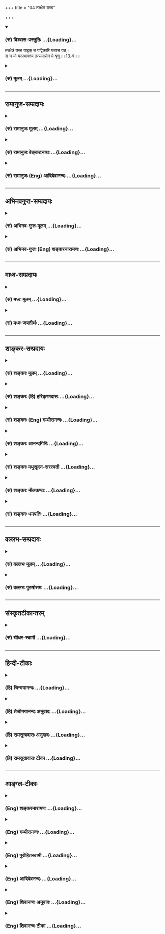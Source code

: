 +++
title = "04 तत्क्षेत्रं यच्च"

+++
<div class="js_include" newlevelforh1="3" title="(सं) विश्वास-प्रस्तुतिः" unfilled url="/purANam_vaiShNavam/mahAbhAratam/06-bhIShma-parva/03-bhagavad-gItA-parva/saMskRtam/vishvAsa-prastutiH/13_xetra-xetrajna-yogaH/04_tatxetraM_yachcha.md">
<details open><summary><h3>(सं) विश्वास-प्रस्तुतिः ...{Loading}...</h3></summary>

तत्क्षेत्रं यच्च यादृक् च यद्विकारि यतश्च यत्।  
स च यो यत्प्रभावश्च तत्समासेन मे श्रृणु।।13.4।।
</details>
</div>
<div class="js_include collapsed" newlevelforh1="3" title="(सं) मूलम्" unfilled url="/purANam_vaiShNavam/mahAbhAratam/06-bhIShma-parva/03-bhagavad-gItA-parva/saMskRtam/mUlam/13_xetra-xetrajna-yogaH/04_tatxetraM_yachcha.md">
<details><summary><h3>(सं) मूलम् ...{Loading}...</h3></summary>

तत्क्षेत्रं यच्च यादृक् च यद्विकारि यतश्च यत्।  
स च यो यत्प्रभावश्च तत्समासेन मे श्रृणु।।13.4।।
</details>
</div>


_________________
## रामानुज-सम्प्रदायः
<div class="js_include collapsed" newlevelforh1="3" title="(सं) रामानुजः मूलम्" unfilled url="/purANam_vaiShNavam/mahAbhAratam/06-bhIShma-parva/03-bhagavad-gItA-parva/saMskRtam/rAmAnujaH/mUlam/13_xetra-xetrajna-yogaH/04_tatxetraM_yachcha.md">
<details><summary><h3>(सं) रामानुजः मूलम् ...{Loading}...</h3></summary>

।।13.4।। तद् इदं क्षेत्रक्षेत्रज्ञयाथात्म्यम् **ऋषिभिः** पराशरादिभिः
**बहुधा** बहुप्रकारं **गीतम्**अहं त्वं च तथान्ये च भूतैरुह्याम पार्थिव।
गुणप्रवाहपतितो भूतवर्गोऽपि यात्ययम्।। कर्मवश्या गुणा ह्येते सत्त्वाद्याः
पृथिवीपते। अविद्यासञ्चितं कर्म तच्चाशेषेषु जन्तुषु।। आत्मा शुद्धोऽक्षरः
शान्तो निर्गुणः प्रकृतेः परः। प्रवृद्ध्यपचयौ नास्य चैकस्याखिलजन्तुषु।।
(वि0 पु0 2।13।69 -- 71) तथापिण्डः पृथग्यतः पुंसः
शिरःपाण्यादिलक्षणः।। ततोऽहमिति कुत्रैतां संज्ञां राजन्करोम्यहम्।। (वि0
पु0 2।13।89) तथा चकिं त्वमेतच्छिरः किं नु ग्रीवा तव तथोदरम्। किमु
पादादिकं त्वं वै तवैतत्किं महीपते।। समस्तावयवेम्यस्त्वं पृथक् भूप
व्यवस्थितः। कोऽहमित्येव निपुणो भूत्वा चिन्तय पार्थिव।। (वि0 पु0
2।13।102103) इति।  
  
एवं विविक्तयोः द्वयोः वासुदेवात्मकत्वं च आहुः -- इन्द्रियाणि मनो बुद्धिः
सत्त्वं तेजो बलं धृतिः। वासुदेवात्मकान्याहुः क्षेत्रं क्षेत्रज्ञमेव च।।
(महा0 शान्तिपर्व 149।136) इति।  
  
**छन्दोभिः विविधैः** पृथक् पृथग्विधैः छन्दोभिः ऋग्यजुः सामाथर्वभिः
देहात्मनोः स्वरूपं **पृथग्** गीतम् -- तस्माद्वा एतस्माद् आत्मन आकाशः
संभूतः आकाशाद् वायुः; वायोरग्निः; अग्नेरापः; अद्भ्यः पृथिवी; पृथिव्या
ओषधयः; ओषधीभ्योऽन्नम्; अन्नात् पुरुषः; स वा एष पुरुषः अन्नरसमयः (तै0 उ₀
2।1) इति शरीरस्वरूपम् अभिधाय तस्माद् अन्तरं प्राणमयं तस्मात् च अन्तरं
मनोमयम् अभिधायतस्माद्वा एतस्मान्मनोमयादन्योऽन्तर आत्मा विज्ञानमयः (तै0
उ₀ 2।4) इति क्षेत्रज्ञस्वरूपम् अभिधायतस्माद्वा एतस्माद्विज्ञानमयात्
अन्योऽन्तर आत्मानन्दमयः (तै0 उ₀ 2।5) इति क्षेत्रज्ञस्य अपि अन्तरात्मतया
आनन्दमयः परमात्मा अभिहितः। एवम् ऋक्सामाथर्वसु च तत्र तत्र
क्षेत्रक्षेत्रज्ञयोः पृथग्भावः तयोः ब्रह्मात्मकत्वं च सुस्पष्टं गीतम्।  
  
ब्रह्मसूत्रपदैः च एव ब्रह्मप्रतिपादनसूत्राख्यैः पदैः शारीरकसूत्रैः
**हेतुमद्भिः** हेतुयुक्तैः। **विनिश्चितैः** निर्णयान्तैःन वियदश्रुतेः
(ब्र0 सू0 2।3।1) इति आरभ्य क्षेत्रप्रकारनिर्णय
उक्तः। नात्माऽश्रुतेर्नित्यत्वाच्च ताभ्यः (ब्र0 सू0 2।3।17)
इत्यारभ्यज्ञोऽत एव (ब्र0 सू0 2।3।18) इत्यादिभिः
क्षेत्रज्ञयाथात्म्यनिर्णय उक्तः। परात्तु तच्छ्रुतेः (ब्र0 सू0 2।3।41) इति
च भगवत्प्रवर्त्यत्वेन भगवदात्मकत्वम् उक्तम्। एवं बहुधा गीतं
क्षेत्रक्षेत्रज्ञयाथात्म्यं मया संक्षेपेण सुस्पष्टम् उच्यमानं श्रृणु इति
अर्थः।

</details>
</div>
<div class="js_include collapsed" newlevelforh1="3" title="(सं) रामानुजः वेङ्कटनाथः" unfilled url="/purANam_vaiShNavam/mahAbhAratam/06-bhIShma-parva/03-bhagavad-gItA-parva/saMskRtam/rAmAnujaH/venkaTanAthaH/13_xetra-xetrajna-yogaH/04_tatxetraM_yachcha.md">
<details><summary><h3>(सं) रामानुजः वेङ्कटनाथः ...{Loading}...</h3></summary>

  
  
।।13.4।। श्रृण्वत एवार्जुनस्य पुनःश्रृणु इत्यवधानार्थमुच्यतेतत्क्षेत्रम्
इति। महाभूतानि \[13।6\] इत्युपक्रम्यसङ्घातः \[13।7\]
इत्यन्तवक्ष्यमाणपरामर्शादाद्यन्तौ यच्छब्दौ
जडद्रव्यतत्सङ्घातविषयावित्यपुनरुक्तिरित्यभिप्रायेणाह -- यह्रव्यमिति।
वक्ष्यमाणेन्द्रियाद्याश्रयत्वानुसारेण यादृक्शब्दार्थमाह --
येषामाश्रयभूतमिति। ये विकारा अस्य कार्यतया सन्ति; तद्यद्विकारि तत्र
यच्छब्दनिर्दिष्टे तात्पर्यमिति प्रकाशनायये चास्य विकारा इत्युक्तम्। यतः
इति नोपादानादिपरं; प्रथमं तदुक्तेरित्यभिप्रायेणाह यतो हेतोरिति। चेतना
धृतिः \[13।7\] इति वक्ष्यमाणं हेतुविशेषमाह -- यस्मै प्रयोजनायेति।
क्षेत्रकर्तुरीश्वरस्य धीस्थतया प्रयोजनमपि हेतुः प्रयुज्यते चअध्ययनेन
वसति इति। यत्स्वरूपमिति -- सङ्घतिपरम्। सन्निवेशविशेषो हि शरीरत्वादि। अतः
प्रथमयच्छब्दो जडाजडद्रव्यविशेषनिर्वारणार्थः; द्वितीयस्तु जडत्वनिश्चये
जडद्रव्येष्वनेकेष्वन्यतमात्मकत्वसङ्घातात्मकत्वनिश्चयार्थ इति भावः। माम्
इति परमात्मात्मनोऽपि प्रसङ्गात्तत्परामर्शभ्रमव्युदासायाह -- स च
क्षेत्रज्ञ इति। यो यत्प्रभावः इत्युभाभ्यां स्वरूपप्रकारयोर्निदेशः।
प्रभावा आश्चर्यभूताः प्रकृष्टाः स्वभावविशेषाः।  
  

</details>
</div>
<div class="js_include collapsed" newlevelforh1="3" title="(सं) रामानुजः (Eng) आदिदेवानन्दः" unfilled url="/purANam_vaiShNavam/mahAbhAratam/06-bhIShma-parva/03-bhagavad-gItA-parva/saMskRtam/rAmAnujaH/english/AdidevAnandaH/13_xetra-xetrajna-yogaH/04_tatxetraM_yachcha.md">
<details><summary><h3>(सं) रामानुजः (Eng) आदिदेवानन्दः ...{Loading}...</h3></summary>

13.4 What the 'Field is' namely, what its substance is; what it is
'like', namely, what things depend on it; what its 'modifications' are,
namely, what its transformations are; what the 'purpose' is for which it
has been originated; 'what it is,' namely, what its true nature is; 'who
it is,' namely, who the individual self is and what Its nature is like;
what Its 'powers', are, namely, what powers It possesses. All this,
briefly learn from Me.

</details>
</div>


_________________
## अभिनवगुप्त-सम्प्रदायः
<div class="js_include collapsed" newlevelforh1="3" title="(सं) अभिनव-गुप्तः मूलम्" unfilled url="/purANam_vaiShNavam/mahAbhAratam/06-bhIShma-parva/03-bhagavad-gItA-parva/saMskRtam/abhinava-guptaH/mUlam/13_xetra-xetrajna-yogaH/04_tatxetraM_yachcha.md">
<details><summary><h3>(सं) अभिनव-गुप्तः मूलम् ...{Loading}...</h3></summary>

।।13.4 -- 13.5।। तत्क्षेत्रमिति। ऋषिभिरिति। येन विकारं गच्छति यद्विकारि।
समासेनेति अविभागेनैव सर्वान्प्रश्नान् +++(S;;K एतान् (S तान्)+++ प्रश्नान्)
साधारणोत्तरेण परिच्छिनत्ति। यद्यपि च ऋषिभिर्बहुधा वेदैश्चोक्तमेतत्।
तथापि समासेनाहं व्याचक्षे इति।

</details>
</div>
<div class="js_include collapsed" newlevelforh1="3" title="(सं) अभिनव-गुप्तः (Eng) शङ्करनारायणः" unfilled url="/purANam_vaiShNavam/mahAbhAratam/06-bhIShma-parva/03-bhagavad-gItA-parva/saMskRtam/abhinava-guptaH/english/shankaranArAyaNaH/13_xetra-xetrajna-yogaH/04_tatxetraM_yachcha.md">
<details><summary><h3>(सं) अभिनव-गुप्तः (Eng) शङ्करनारायणः ...{Loading}...</h3></summary>

13.4 See Comment under 13.5

</details>
</div>


_________________
## माध्व-सम्प्रदायः
<div class="js_include collapsed" newlevelforh1="3" title="(सं) मध्वः मूलम्" unfilled url="/purANam_vaiShNavam/mahAbhAratam/06-bhIShma-parva/03-bhagavad-gItA-parva/saMskRtam/madhvaH/mUlam/13_xetra-xetrajna-yogaH/04_tatxetraM_yachcha.md">
<details><summary><h3>(सं) मध्वः मूलम् ...{Loading}...</h3></summary>

।।13.4।। यद्विकारि येन विकारेण युक्तम्। यतश्च यत् यतो याति प्रवर्तते। स च
प्रवर्तकः। यतश्च यदित्यस्मात्प्रवर्तते क्षेत्रमिति वचनं स च य इति
स्वरूपमात्रम्।

</details>
</div>
<div class="js_include collapsed" newlevelforh1="3" title="(सं) मध्वः जयतीर्थः" unfilled url="/purANam_vaiShNavam/mahAbhAratam/06-bhIShma-parva/03-bhagavad-gItA-parva/saMskRtam/madhvaH/jayatIrthaH/13_xetra-xetrajna-yogaH/04_tatxetraM_yachcha.md">
<details><summary><h3>(सं) मध्वः जयतीर्थः ...{Loading}...</h3></summary>

।।13.4।। यो विकारो यस्य तत् यद्विकारि इति कश्चित् (शं.) तदसत्।
बहुव्रीहितायामिनेर्वैयर्थ्यात्। किन्तु यश्चासौ विकारश्चेति यद्विकारः
सोऽस्यास्तीति यद्विकारीति भावेनाह -- **यदि**ति। अत्रयेन विकारेण इत्यनेन
कर्मधारयं सूचयति। युक्तमितीनेरर्थम्। यतश्च यदित्येतत्यस्माच्च
यत्कार्यमुत्पद्यते इति कश्चिद्व्याख्यातवान् (शं.) तदयुक्तम्;
यद्विकारीत्यनेन गतार्थत्वात् साध्याहारत्वाच्च;विकारांश्च गुणांश्च
\[13।20\] इत्यस्यान्यथोपपत्तेः। अपरस्तु यतश्चामानित्वादिभ्यो यज्ज्ञेयं
प्राप्यत इति; तदप्यसत्; अध्याहारादेव। अमानित्वं \[13।8\] इत्यादेःअनादिमत्
\[13।13\] इत्यादेश्चान्यथासिद्धेरिति भावेनान्यथा व्याचष्टे --
**यतश्चे**ति। यतो यस्य प्रेरणया। यदितीणो लडादेशशत्रन्तस्य रूपम्। इणो
यातेश्चानतिभिन्नार्थत्वाद्यातीत्युक्तम्। सर्वस्य क्षेत्रस्य
गत्यभावाद्गौणीं वृत्तिमाश्रित्य विवृणोति -- **प्रवर्तत** इति। स च य इति
जीवप्रतिज्ञेति व्याख्यानमसत्; तस्याप्रकृतत्वात्
क्षेत्रज्ञशब्दस्यातद्विषयत्वादिति भावेनाह -- **स चे**ति। यतः क्षेत्रं
प्रवर्तत इति प्रवर्तकस्य प्रकृतत्वादित्याशयः। नन्वेवं चेदेतद्वक्तव्यम्
-- किंयतश्च यत्स च यः इत्येकैव प्रतिज्ञा उत द्वे नाद्यः
चशब्दद्वयानुपपत्तेः;तत्समासेन इत्यनेनान्वयात्स च यः इत्यस्य
वैयर्थ्याच्च। न द्वितीयः; अर्थभेदाभावादित्यतो द्वितीयमङ्गीकृत्याह --
**यतश्चे**ति। यतश्च यत् इति वचनमस्मादेवंधर्मविशिष्टात् क्षेत्रं प्रवर्तत
इति वक्तुं प्रतिज्ञारूपम्। स च यः इति वचनं प्रवर्तकस्य स्वरूपमात्रं
वक्तुं प्रतिज्ञारूपमित्यर्थभेद इत्यर्थः।

</details>
</div>


_________________
## शाङ्कर-सम्प्रदायः
<div class="js_include collapsed" newlevelforh1="3" title="(सं) शङ्करः मूलम्" unfilled url="/purANam_vaiShNavam/mahAbhAratam/06-bhIShma-parva/03-bhagavad-gItA-parva/saMskRtam/shankaraH/mUlam/13_xetra-xetrajna-yogaH/04_tatxetraM_yachcha.md">
<details><summary><h3>(सं) शङ्करः मूलम् ...{Loading}...</h3></summary>

।।13.4।। --,यत् निर्दिष्टम् इदं शरीरम् इति तत् तच्छब्देन परामृशति।
**यच्च** इदं निर्दिष्टं **क्षेत्रं तत् यादृक्** यादृशं स्वकीयैः धर्मैः।
**च**शब्दः समुच्चयार्थः। **यद्विकारि** यः विकारः यस्य तत् यद्विकारि;
**यतः** यस्मात् **च** **यत्;** कार्यम् उत्पद्यते इति वाक्यशेषः। **स च
यः** क्षेत्रज्ञः निर्दिष्टः सः **यत्प्रभावः** ये प्रभावाः उपाधिकृताः
शक्तयः यस्य सः यत्प्रभावश्**च। तत्** क्षेत्रक्षेत्रज्ञयोः याथात्म्यं
यथाविशेषितं **समासेन** संक्षेपेण **मे** मम वाक्यतः **शृणु;** श्रुत्वा
अवधारय इत्यर्थः।। तत् क्षेत्रक्षेत्रज्ञयाथात्म्यं विवक्षितं स्तौति
श्रोतृबुद्धिप्ररोचनार्थम् --,

</details>
</div>
<div class="js_include collapsed" newlevelforh1="3" title="(सं) शङ्करः (हि) हरिकृष्णदासः" unfilled url="/purANam_vaiShNavam/mahAbhAratam/06-bhIShma-parva/03-bhagavad-gItA-parva/saMskRtam/shankaraH/hindI/harikRShNadAsaH/13_xetra-xetrajna-yogaH/04_tatxetraM_yachcha.md">
<details><summary><h3>(सं) शङ्करः (हि) हरिकृष्णदासः ...{Loading}...</h3></summary>

।।13.4।। इदं शरीरम् इत्यादि श्लोकोंद्वारा उपदेश किये हुए क्षेत्राध्यायके
अर्थका संक्षेपरूप यह तत्क्षेत्रं यच्च इत्यादि श्लोक कहा जाता है क्योंकि
जिस अर्थका विस्तारपूर्वक वर्णन करना हो; उसका संक्षेप पहले कह देना उचित
ही है --, जिसका पहले इदं शरीरम् इत्यादि ( वाक्य ) से वर्णन किया गया है;
यहाँ तत् शब्दसे उसीका संकेत करते हैं। यह जो पूर्वोवत क्षेत्र है वह जैसा
है अर्थात् अपने धर्मोंके कारण वह जिस प्रकारका है तथा जैसे विकारोंवाला है
और जिस कारणसे जो कार्य उत्पन्न होता है -- यहाँ च शब्द समुच्चयके लिये है
और कार्य उत्पन्न होता है यह वाक्यशेष है। तथा जिसे क्षेत्रज्ञ कहा गया है
वह भी जिस प्रभाववाला अर्थात् जिनजिन उपाधिकृत शक्तियोंवाला है; उन क्षेत्र
और क्षेत्रज्ञ दोनोंका उपर्युक्त विक्षेषणोंसे युक्त यथार्थ स्वरूप तू
मुझसे संक्षेपसे सुन अर्थात् सुनकर निश्चय कर।

</details>
</div>
<div class="js_include collapsed" newlevelforh1="3" title="(सं) शङ्करः (Eng) गम्भीरानन्दः" unfilled url="/purANam_vaiShNavam/mahAbhAratam/06-bhIShma-parva/03-bhagavad-gItA-parva/saMskRtam/shankaraH/english/gambhIrAnandaH/13_xetra-xetrajna-yogaH/04_tatxetraM_yachcha.md">
<details><summary><h3>(सं) शङ्करः (Eng) गम्भीरानन्दः ...{Loading}...</h3></summary>

13.4 Srnu, hear, i.e., having heard, understand; me, from Me, from My
utterance; samasena, in brief; about (all) tat, that-the true nature of
the field and the Knower of the field, as they have been described; as
to yat, what; tat, that-tat stands for that which has been indicated as
'This body' (in verse 1); ksetram, field is, which has been referred to
as 'this'; ca, and; yadrk, how it is along with its own alities;
yadvikari, what its changes are; ca, and; yatah, from what cause; arises
yat, what effect (-arises is understood-); sah ca yah, and who He, the
Knower of the field indicated above, is; ca, and; yat-prabhavah, what
His powers are. Yat-probhavah is He who is possessed of the powers
arising from the adjuncts. The word ca has been used (throughout) in the
sense of and. For making the intellect of the hearer interested the Lord
praises that true nature of the field and the Knower of the field which
is intended to be taught:

</details>
</div>
<div class="js_include collapsed" newlevelforh1="3" title="(सं) शङ्करः आनन्दगिरिः" unfilled url="/purANam_vaiShNavam/mahAbhAratam/06-bhIShma-parva/03-bhagavad-gItA-parva/saMskRtam/shankaraH/AnandagiriH/13_xetra-xetrajna-yogaH/04_tatxetraM_yachcha.md">
<details><summary><h3>(सं) शङ्करः आनन्दगिरिः ...{Loading}...</h3></summary>

।।13.4।। श्लोकान्तरस्य तात्पर्यमाह -- **तदित्यादिना।** विवक्षितं
जिज्ञासितमित्यर्थः। स्तुतिफलमाह -- **श्रोत्रिति।** न केवलमाप्तोक्तेरेव
क्षेत्रादियाथात्म्यं संभावितं किंतु वेदवाक्यादपीत्याह --
**छन्दोभिश्चेति।** ऋगादीनां चतुर्णामपि वेदानां नानाप्रकारत्वं
शाखाभेदादिष्टम्। न केवलं श्रुतिस्मृतिसिद्धमुक्तं याथात्म्यं किंतु
यौक्तिकं चेत्याह -- **किञ्चेति।** कानि तानि सूत्राणीत्याशङ्क्याह --
**आत्मेत्येवेति।** आदिपदेनब्रह्मविदाप्नोति परम्;अथ योऽन्यां देवताम्
इत्यादीनि विद्याविद्यासूत्राण्युक्तानि। आत्मेति क्षेत्रज्ञोपादानं तच्च
क्षेत्रोपलक्षणम्। अथातो ब्रह्मजिज्ञासा इत्यादीन्यपि सूत्राण्यत्र
गृहीतान्यन्यथा छन्दोभिरित्यादिना पौनरुक्त्यादिति मत्त्वा विशिनष्टि --
**हेतुमद्भिरिति।**

</details>
</div>
<div class="js_include collapsed" newlevelforh1="3" title="(सं) शङ्करः मधुसूदन-सरस्वती" unfilled url="/purANam_vaiShNavam/mahAbhAratam/06-bhIShma-parva/03-bhagavad-gItA-parva/saMskRtam/shankaraH/madhusUdana-sarasvatI/13_xetra-xetrajna-yogaH/04_tatxetraM_yachcha.md">
<details><summary><h3>(सं) शङ्करः मधुसूदन-सरस्वती ...{Loading}...</h3></summary>

।।13.4।। संक्षेपेणोक्तमर्थं विवरीतुमारभते -- तत्क्षेत्रमिति। तदिदं
शरीरमिति प्रागुक्तं जडवर्गरूपं क्षेत्रं यच्च स्वरूपेण
जडदृश्यपरिच्छिन्नादिस्वभावं यादृक् च इच्छादिधर्मकं यद्विकारि
यैरिन्द्रियादिविकारैर्युक्तं यतश्च कारणात् यत्कार्यमुत्पद्यत इति शेषः।
अथवा यतः प्रकृतिपुरुषसंयोगाद्भवति। यदिति यैः
स्थावरजङ्गमादिभेदैर्भिन्नमित्यर्थः। अत्रानियमेन
चकारप्रयोगात्सर्वसमुच्चयो द्रष्टव्यः। स च क्षेत्रज्ञोः यः स्वरूपतः
स्वप्रकाशचैतन्यानन्दस्वभावः यत्प्रभावश्च ये प्रभावा उपाधिकृताः शक्तयो
यस्य तत् क्षेत्रक्षेत्रज्ञयाथात्म्यं सर्वविशेषणविशिष्टं समासेन संक्षेपेण
मे मम वचनाच्छृणु। श्रुत्वावधारयेत्यर्थः।

</details>
</div>
<div class="js_include collapsed" newlevelforh1="3" title="(सं) शङ्करः नीलकण्ठः" unfilled url="/purANam_vaiShNavam/mahAbhAratam/06-bhIShma-parva/03-bhagavad-gItA-parva/saMskRtam/shankaraH/nIlakaNThaH/13_xetra-xetrajna-yogaH/04_tatxetraM_yachcha.md">
<details><summary><h3>(सं) शङ्करः नीलकण्ठः ...{Loading}...</h3></summary>

।।13.4।। क्षेत्रक्षेत्रज्ञपदे विवरीतुमारभते -- **तदिति।** यच्चेदं
क्षेत्रं निर्दिष्टं तत् यादृक् यादृशं स्वकीयैर्धर्मैरस्ति। यद्विकारि ये
च तस्य विकाराः यतश्च यत् यस्माद्विकाराद्यज्जायत इति प्राञ्चः।
तत्पूर्वोक्तं क्षेत्रं यच्च यत्स्वरूपं यादृक् यत्प्रकारकं यद्विकारि ये च
तस्य विकाराः यतश्च क्षेत्रावयवाद्यज्जायते तत् शृणु। तथा स च क्षेत्रज्ञः
यो यत्स्वरूपः यत्प्रभावश्च तदपि मत्तः शृणु।

</details>
</div>
<div class="js_include collapsed" newlevelforh1="3" title="(सं) शङ्करः धनपतिः" unfilled url="/purANam_vaiShNavam/mahAbhAratam/06-bhIShma-parva/03-bhagavad-gItA-parva/saMskRtam/shankaraH/dhanapatiH/13_xetra-xetrajna-yogaH/04_tatxetraM_yachcha.md">
<details><summary><h3>(सं) शङ्करः धनपतिः ...{Loading}...</h3></summary>

।।13.4।। इदं शरीरमित्यादिनोपदिष्टस्य क्षेत्राध्यायार्थस्य संग्रहश्लोकं
प्रतिपत्तिसौकर्यार्थमुपन्यस्याति -- तदिति। इदं शरीरमिति यन्निर्दिष्टं
तत्तदा परामृशति। यच्चेदं निर्दिष्टं क्षेत्रं स्वरुपतो जडं
स्तावरजंगमादिभेबैर्भिन्नं दृश्यत्वादिस्वभावं तत्। यादृक् च स्वकीयैधर्मैः
यादृशं यत्प्रकारकं च यद्विकारि ये विकारा अस्य तत्। यतो यस्माच्च
यत्कार्यमुत्पद्यत इति शेषः। यतश्च प्रकृतिपुरुषसंयोगाद्भवति। यदिति यैः
स्तावरजंगमादिभेदैर्भिन्नमिति त्वाचार्यैर्यच्चेत्यस्मिन्नुक्तस्य
यत्पदार्थस्यान्तर्भावाद्यत्पदवैयर्थ्यमभिप्रेत्य न व्याख्यातम्। अत्र
चकाराः सर्वे समुच्चायार्थाः। सच क्षेत्रज्ञो यः निर्दिष्टः स्वरुपतः
सच्चिदानन्दस्वभावः यत्प्रभावाः प्रभावा शक्तयो यस्य स
तद्यथोक्तविशेषणविशिष्टक्षेत्रज्ञयाथात्म्यं समासेन संक्षेपेण मे मम
वाक्यात् श्रृणु श्रुत्वाऽवधारयेत्यर्थः।

</details>
</div>


_________________
## वल्लभ-सम्प्रदायः
<div class="js_include collapsed" newlevelforh1="3" title="(सं) वल्लभः मूलम्" unfilled url="/purANam_vaiShNavam/mahAbhAratam/06-bhIShma-parva/03-bhagavad-gItA-parva/saMskRtam/vallabhaH/mUlam/13_xetra-xetrajna-yogaH/04_tatxetraM_yachcha.md">
<details><summary><h3>(सं) वल्लभः मूलम् ...{Loading}...</h3></summary>

।।13.4।। एतत्प्रपञ्चयिष्यन् प्रतिजानीते -- तत्क्षेत्रमिति। यच्च
यद्द्रव्यं; यादृक् येषामाश्रयभूतं; ये चात्र विकाराः सन्ति; यतश्चेति
यदर्थमुद्भावितं; यत् यत्स्वभावं (स्वरूपं)। स च क्षेत्रज्ञो यः यत्स्वरूपः
यत्प्रभावस्तत्सर्वं सङ्क्षेपेण मे मत्तः शृणु।

</details>
</div>
<div class="js_include collapsed" newlevelforh1="3" title="(सं) वल्लभः पुरुषोत्तमः" unfilled url="/purANam_vaiShNavam/mahAbhAratam/06-bhIShma-parva/03-bhagavad-gItA-parva/saMskRtam/vallabhaH/puruShottamaH/13_xetra-xetrajna-yogaH/04_tatxetraM_yachcha.md">
<details><summary><h3>(सं) वल्लभः पुरुषोत्तमः ...{Loading}...</h3></summary>

  
  
।।13.4।। एवं प्रतिज्ञाय क्षेत्रक्षेत्रज्ञस्वरूपं सभेदकं कथयामि
तच्छृण्वित्याह -- तत् क्षेत्रमिति। तन्मदुक्तं क्षेत्रं यत्
मत्सत्तात्मकं; जडादिरूपमपि यादृक् यादृशं मल्लीलेच्छात्मकम्। यद्विकारि
विचित्रक्रीडेच्छया नानाविकारयुक्तम्। यतश्च
मदंशात्मकमत्क्रीडार्थप्रकृतिपुरुषसंयोगजम्।
तत्स्थावरजङ्गमपक्ष्यादिविचित्ररूपम्। स च क्षेत्रज्ञः स्वरूपतो मदंशरूपो
यत्प्रभावः सूक्ष्मोऽपि
व्यापकादिसेवनयोग्याद्यचिन्त्यप्रभाववांस्तदन्यैर्याथातथ्यस्वरूपाज्ञानाद्बहुविधमुक्तं
तत्सर्वं समासेन सङ्क्षेपतो मे मत्तः शृणु।  
  

</details>
</div>


_________________
## संस्कृतटीकान्तरम्
<div class="js_include collapsed" newlevelforh1="3" title="(सं) श्रीधर-स्वामी" unfilled url="/purANam_vaiShNavam/mahAbhAratam/06-bhIShma-parva/03-bhagavad-gItA-parva/saMskRtam/shrIdhara-svAmI/13_xetra-xetrajna-yogaH/04_tatxetraM_yachcha.md">
<details><summary><h3>(सं) श्रीधर-स्वामी ...{Loading}...</h3></summary>

।।13.4।। अत्र यद्यपि चतुर्विंशतिभेदैर्भिन्ना प्रकृतिः
क्षेत्रमित्यभिप्रेतं तथापि देहरूपेण परिणतायामेव तस्यामहंभावेनाविवेकः
स्फुट इति तद्विवेकार्थमिदं शरीरं क्षेत्रमित्याद्युक्तं;
तदेतत्प्रपञ्चयिष्यन्प्रतिजानीते **-- तत्क्षेत्रमिति।** यदुक्तं मया
तत्क्षेत्रं यत्स्वरूपतो जडं दृश्यादिस्वभावं यादृग्यादृशं चेच्छादिधर्मकं
यद्विकारि यैरिन्द्रियादिविकारैर्युक्तं यतश्च प्रकृतिपुरुषसंयोगाद्भवति।
यदिति यैः स्थावरजङ्गमादिभेदैर्भिन्नमित्यर्थः। स च क्षेत्रज्ञो यः
स्वरूपतः; यत्प्रभावश्च अचिन्त्यैश्वर्ययोगेन यैः प्रभावैः संपन्नः
तत्सर्वं संक्षेपतो मत्तः शृणु।

</details>
</div>


_________________
## हिन्दी-टीकाः
<div class="js_include collapsed" newlevelforh1="3" title="(हि) चिन्मयानन्दः" unfilled url="/purANam_vaiShNavam/mahAbhAratam/06-bhIShma-parva/03-bhagavad-gItA-parva/hindI/chinmayAnandaH/13_xetra-xetrajna-yogaH/04_tatxetraM_yachcha.md">
<details><summary><h3>(हि) चिन्मयानन्दः ...{Loading}...</h3></summary>

।।13.4।। भगवान् श्रीकृष्ण न केवल क्षेत्र की वस्तुओं का उल्लेख ही करेंगे;
वरन् क्षेत्र के गुण धर्म; उसके विकार तथा कौन से कारण से ऋ़ौन सा कार्य
उत्पन्न हुआ है; इसका भी वर्णन करेंगे। उसी प्रकार; क्षेत्रज्ञ का स्वरूप
तथा उपाधियों से सम्बद्ध उसके प्रभाव को भी इस अध्याय में बतायेंगे। ये सब;
मुझसे संक्षेप में सुनो। अनन्त आत्मा के स्वरूप को दर्शाने वाले विशेषणों को
पुन दोहराने मात्र से अथवा उस पर विशेष बल देकर कहने से एक निष्ठावान् साधक
को कोई विशेष लाभ भी नहीं होता और न उसके विकास में कोई सहायता मिलती है।
जिन कारणों से हमारे जीवन की समस्यायें उत्पन्न होती हैं उनकी ओर से दृष्टि
फेर लेने का अर्थ है; समस्या को नहीं सुलझाना। हमारे आसपास का यह जगत्;
जिसे हमने ही प्रेक्षित किया है; तथा वे ही प्रक्रियायें जिनके द्वारा हम
कार्य करते हुये असंख्य विषयों; भावनाओं और विचारों की विविधता को देखते
हैं इन सबका हमें सूक्ष्म निरीक्षण तथा अध्ययन करना चाहिये। इसकी उपेक्षा
करने का अर्थ स्वयं को विशाल आवश्यक सारभूत ज्ञान से वंचित रखना है। यह
अपनी ही प्रवंचना है। शत्रुओं के विरुद्ध युद्धनीति सम्बन्धी योजना बनाने के
लिए शत्रुपक्ष की रणनीति का कमसेकम सामान्य ज्ञान होना आवश्यक होता है। इसी
प्रकार; क्षेत्र से युद्ध करके उस पर विजय पाकर उसके बन्धनों से स्वयं को
मुक्त करने के लिये यह जानना आवश्यक है कि क्षेत्र क्या है तथा परिस्थिति
विशेष में ये उपाधियाँ किस प्रकार कार्य और व्यवहार करती हैं। इस प्रकार;
शरीरशास्त्र; जीवशास्त्र; मनोविज्ञान तथा अन्य प्राकृतिक विज्ञान की
शाखायें भी जीवन को समझने में अपना योगदान देती हैं। अध्यात्म का
ज्ञानमार्ग समस्त लौकिक विज्ञानों का चरम बिन्दु है और उसकी पूर्तिस्वरूप
है। इस बात की पुष्टि इसी तथ्य से होती है कि; युद्धभूमि पर भी अर्जुन को
इस ज्ञान का उपदेश देते समय; भगवान् इस बात पर बल देने के लिए भूलते नहीं
कि इस क्षेत्र का सम्पूर्ण ज्ञान होना महत्व की बात है। इसका हमें सूक्ष्म
अध्ययन करना चाहिये। क्षेत्र और क्षेत्रज्ञ के याथात्म्य को देखने; अध्ययन
करने और समझने में शिष्य की अभिरुचि उत्पन्न करने के लिए भगवान् इस विषय
वस्तु की स्तुति करते हुये कहते हैं

</details>
</div>
<div class="js_include collapsed" newlevelforh1="3" title="(हि) तेजोमयानन्दः अनुवादः" unfilled url="/purANam_vaiShNavam/mahAbhAratam/06-bhIShma-parva/03-bhagavad-gItA-parva/hindI/tejomayAnandaH/anuvAdaH/13_xetra-xetrajna-yogaH/04_tatxetraM_yachcha.md">
<details><summary><h3>(हि) तेजोमयानन्दः अनुवादः ...{Loading}...</h3></summary>

।।13.4।। इसलिये, वह क्षेत्र जो है और जैसा है तथा जिन विकारों वाला है, और
जिस (कारण) से जो (कार्य) हुआ है तथा वह (क्षेत्रज्ञ) भी जो है और जिस
प्रभाव वाला है, वह संक्षेप में मुझसे सुनो।।

</details>
</div>
<div class="js_include collapsed" newlevelforh1="3" title="(हि) रामसुखदासः अनुवादः" unfilled url="/purANam_vaiShNavam/mahAbhAratam/06-bhIShma-parva/03-bhagavad-gItA-parva/hindI/rAmasukhadAsaH/anuvAdaH/13_xetra-xetrajna-yogaH/04_tatxetraM_yachcha.md">
<details><summary><h3>(हि) रामसुखदासः अनुवादः ...{Loading}...</h3></summary>

।।13.4।। वह क्षेत्र जो है, जैसा है, जिन विकारोंवाला है और जिससे जो पैदा
हुआ है; तथा वह क्षेत्रज्ञ भी जो है और जिस प्रभाववाला है, वह सब
संक्षेपमें मेरेसे सुन।

</details>
</div>
<div class="js_include collapsed" newlevelforh1="3" title="(हि) रामसुखदासः टीका" unfilled url="/purANam_vaiShNavam/mahAbhAratam/06-bhIShma-parva/03-bhagavad-gItA-parva/hindI/rAmasukhadAsaH/TIkA/13_xetra-xetrajna-yogaH/04_tatxetraM_yachcha.md">
<details><summary><h3>(हि) रामसुखदासः टीका ...{Loading}...</h3></summary>

।।13.4।।***व्याख्या --***  **तत्क्षेत्रम् -- तत्** शब्द दोका वाचक होता
है -- पहले कहे हुए विषयका और दूरीका। इसी अध्यायके पहले श्लोकमें जिसको
**इदम्** पदसे कहा गया है; उसीको यहाँ **तत्** पदसे कहा है। क्षेत्र सब
देशमें नहीं है; सब कालमें नहीं है और अभी भी प्रतिक्षण अभावमें जा रहा है
-- यह क्षेत्रकी (स्वयंसे) दूरी है।**यच्च --** उस क्षेत्रका जो स्वरूप है;
जिसका वर्णन इसी अध्यायके पाँचवें श्लोकमें हुआ है।**यादृक् च --** उस
क्षेत्रका जैसा स्वभाव है; जिसका वर्णन इसी अध्यायके छब्बीसवेंसत्ताईसवें
श्लोकोंमें उसे उत्पन्न और नष्ट होनेवाला बताकर किया गया है।**यद्विकारि
--** यद्यपि प्रकृतिका कार्य होनेसे इसी अध्यायके पाँचवें श्लोकमें आये
तेईस तत्त्वोंको भी विकार कहा गया है; तथापि यहाँ उपर्युक्त पदसे
क्षेत्रक्षेत्रज्ञके माने हुए सम्बन्धके कारण क्षेत्रमें उत्पन्न होनेवाले
इच्छाद्वेषादि विकारोंको ही विकार कहा गया है; जिनका वर्णन छठे श्लोकमें
हुआ है।**यतश्च यत् --** यह क्षेत्र जिससे पैदा होता है अर्थात् प्रकृतिसे
उत्पन्न होनेवाले सात विकार और तीन गुण; जिनका वर्णन इसी अध्यायके
उन्नीसवें श्लोकके उत्तरार्धमें हुआ है।**स च --** पहले श्लोकके
उत्तरार्धमें जिस क्षेत्रज्ञका वर्णन हुआ है; उसी क्षेत्रज्ञका वाचक यहाँ
**सः** पद है और उसीके विषयमें यहाँ सुननेके लिये कहा जा रहा है।**यः --**
इस क्षेत्रज्ञका जो स्वरूप है; जिसका वर्णन इसी अध्यायके बीसवें श्लोकके
उत्तरार्धमें और बाईसवें श्लोकमें किया गया है।**यत्प्रभावश्च --** वह
क्षेत्रज्ञ जिस प्रभाववाला है जिसका वर्णन इसी अध्यायके इकतीसवेंसे
तैंतीसवें श्लोकतक किया गया है।**तत्समासेन मे श्रृणु --** यहाँ **तत्**
पदके अन्तर्गत क्षेत्र और क्षेत्रज्ञ -- दोनोंको लेना चाहिये। तात्पर्य है
कि वह क्षेत्र जो है; जैसा है; जिन विकारोंवाला और जिससे पैदा हुआ है -- इस
तरह क्षेत्रके विषयमें चार बातें और वह क्षेत्रज्ञ जो है और जिस प्रभाववाला
है -- इस तरह क्षेत्रज्ञके विषयमें दो बातें तू मेरेसे संक्षेपमें
सुन। यद्यपि इस अध्यायके आरम्भमें पहले दो श्लोकोंमें क्षेत्रक्षेत्रज्ञका
सूत्ररूपसे वर्णन हुआ है; जिसको भगवान्ने,ज्ञान भी कहा है तथापि
क्षेत्रक्षेत्रज्ञके विभागका स्पष्टरूपसे विवेचन (विकारसहित क्षेत्र और
निर्विकार क्षेत्रज्ञके स्वरूपका प्रभावसहित विवेचन) इस तीसरे श्लोकसे
आरम्भ किया गया है। इसलिये भगवान् इसको सावधान होकर सुननेकी आज्ञा देते
हैं। इस श्लोकमें भगवान्ने क्षेत्रके विषयमें तो चार बातें सुननेकी आज्ञा दी
है; पर क्षेत्रज्ञके विषयमें केवल दो बातें -- स्वरूप और प्रभाव ही सुननेकी
आज्ञा दी है। इससे यह शङ्का हो सकती है कि क्षेत्रका प्रभाव भी क्यों नहीं
कहा गया और साथ ही क्षेत्रज्ञके स्वभाव; विकार और जिससे जो पैदा हुआ -- इन
विषयोंपर भी क्यों नहीं कहा गया इसका समाधान यह है कि एक क्षण भी एक रूपमें
स्थिर न रहनेवाले क्षेत्रका प्रभाव हो ही क्या सकता है प्रकृतिस्थ (संसारी)
पुरुषके अन्तःकरणमें धनादि जड पदार्थोंका महत्त्व रहता है; इसीलिये उसको
संसारमें क्षेत्रका (धनादि जड पदार्थोंका) प्रभाव दीखता है। वास्तवमें
स्वतन्त्ररूपसे क्षेत्रका कुछ भी प्रभाव नहीं है। अतः उसके प्रभावका कोई
वर्णन नहीं किया गया। क्षेत्रज्ञका स्वरूप उत्पत्तिविनाशरहित है; इसलिये
उसका स्वभाव भी उत्पत्तिविनाशरहित है। अतः भगवान्ने उसके स्वभावका अलगसे
वर्णन न करके स्वरूपके अन्तर्गत ही कर दिया। क्षेत्रके साथ अपना सम्बन्ध
माननेके कारण ही क्षेत्रज्ञमें इच्छाद्वेषादि विकारोंकी प्रतीति होती है;
अन्यथा क्षेत्रज्ञ (स्वरूपतः) सर्वथा निर्विकार ही है। अतः निर्विकार
क्षेत्रज्ञके विकारोंका वर्णन सम्भव ही नहीं। क्षेत्रज्ञ अद्वितीय; अनादि
और नित्य है। अतः इसके विषयमें कौन किससे पैदा हुआ -- यह प्रश्न ही नहीं
बनता।***सम्बन्ध --***  पूर्वश्लोकमें जिसको संक्षेपसे सुननेके लिये कहा
गया है; उसका विस्तारसे वर्णन कहाँ हुआ है -- इसको आगेके श्लोकमें बताते
हैं।

</details>
</div>


_________________
## आङ्ग्ल-टीकाः
<div class="js_include collapsed" newlevelforh1="3" title="(Eng) शङ्करनारायणः" unfilled url="/purANam_vaiShNavam/mahAbhAratam/06-bhIShma-parva/03-bhagavad-gItA-parva/english/shankaranArAyaNaH/13_xetra-xetrajna-yogaH/04_tatxetraM_yachcha.md">
<details><summary><h3>(Eng) शङ्करनारायणः ...{Loading}...</h3></summary>

13.4. What that Field is and of what nature it is; why it modifies,
whence and what; and who he (the Field-sensitizer) is; and of what
nature He is; listen to \[all\] that from Me collectively.

</details>
</div>
<div class="js_include collapsed" newlevelforh1="3" title="(Eng) गम्भीरानन्दः" unfilled url="/purANam_vaiShNavam/mahAbhAratam/06-bhIShma-parva/03-bhagavad-gItA-parva/english/gambhIrAnandaH/13_xetra-xetrajna-yogaH/04_tatxetraM_yachcha.md">
<details><summary><h3>(Eng) गम्भीरानन्दः ...{Loading}...</h3></summary>

13.4 Hear from Me in brief about (all) that as to what that field is and
how it is; what its changes are, and from what cause arises what effect;
and who He is, and what His powers are.

</details>
</div>
<div class="js_include collapsed" newlevelforh1="3" title="(Eng) पुरोहितस्वामी" unfilled url="/purANam_vaiShNavam/mahAbhAratam/06-bhIShma-parva/03-bhagavad-gItA-parva/english/purohitasvAmI/13_xetra-xetrajna-yogaH/04_tatxetraM_yachcha.md">
<details><summary><h3>(Eng) पुरोहितस्वामी ...{Loading}...</h3></summary>

13.4 What is called Matter, of what it is composed, whence it came, and
why it changes, what the Self is, and what Its power - this I will now
briefly set forth.

</details>
</div>
<div class="js_include collapsed" newlevelforh1="3" title="(Eng) आदिदेवनन्दः" unfilled url="/purANam_vaiShNavam/mahAbhAratam/06-bhIShma-parva/03-bhagavad-gItA-parva/english/AdidevanandaH/13_xetra-xetrajna-yogaH/04_tatxetraM_yachcha.md">
<details><summary><h3>(Eng) आदिदेवनन्दः ...{Loading}...</h3></summary>

13.4 Listen briefly from Me what the Field is, and what it is like, what
is modifications are, what purpose it serves, what it is; and who the
self is and what Its powers are.

</details>
</div>
<div class="js_include collapsed" newlevelforh1="3" title="(Eng) शिवानन्दः अनुवादः" unfilled url="/purANam_vaiShNavam/mahAbhAratam/06-bhIShma-parva/03-bhagavad-gItA-parva/english/shivAnandaH/anuvAdaH/13_xetra-xetrajna-yogaH/04_tatxetraM_yachcha.md">
<details><summary><h3>(Eng) शिवानन्दः अनुवादः ...{Loading}...</h3></summary>

13.4 What the field is and of what nature, what are its modifications
and whence it is and also who He is and what His powers are hear all
that from Me in brief.

</details>
</div>
<div class="js_include collapsed" newlevelforh1="3" title="(Eng) शिवानन्दः टीका" unfilled url="/purANam_vaiShNavam/mahAbhAratam/06-bhIShma-parva/03-bhagavad-gItA-parva/english/shivAnandaH/TIkA/13_xetra-xetrajna-yogaH/04_tatxetraM_yachcha.md">
<details><summary><h3>(Eng) शिवानन्दः टीका ...{Loading}...</h3></summary>

13.4 तत् that; क्षेत्रम् field; यत् which; च and; यादृक् what like; च
and; यद्विकारि what its modifications; यतः whence; च and; यत् what; सः
He; च and; यः who; यत्प्रभावः what His powers; च and; तत् that; समासेन
in brief; मे from Me; श्रृणु hear.Commentary I will tell you; O Arjuna;
what the field is; why the body is called the field; what are its
modifications or changes in other words what transformations it
undergoes; what are its properties; what effects arise in it from what
causes; to whom it belongs; whether it is cultivated or whether it grows
wild.That field refers to the field mentioned in verse 1.Who He is Who
is that knower of the field What are His powers (Prabhavas are powers
such as the power of seeing; hearing; etc.) which originate from the
limiting adjuncts (such as the eys; the ears; etc.) Do thou hear My
speech which describes succinctly the real nature of the field and the
knower of the field in all these specific aspects.O Arjuna; I am ite
sure that thou wilt clearly comprehend the truth on hearing My
speech.The body is the field. The ten senses represent the ten bulls.
The bulls work unceasingly day and night through the field of the
objects of the senses. The mind is the supervisor. The individual soul
is the tenant. The five vital airs (Pranas) are the five labourers. The
Primordial Nature is the mistress of the field. This field is Her
property. She Herself watches over the field vigilantly. She is endowed
with the three alities. Rajas sows the seed Sattva guards it Tamas reaps
the harvest. On the threshing floor or MahatTattva (the cosmic mind)
with the help of the ox called time; She -- Primordial Nature --
thrashes out the corn. If the individual soul does evil actions; it sows
the seeds of sin; manures with evil; reaps a crop of sin; and undergoes
the pains of Samsara; viz.; birth; decay; old age; sickness; and the
three kinds of afflictions. If it does virtuous actions it sows the good
seeds of virtue and reaps a crop of happiness.Lord Krishna now speaks
very highly in the following verse of the true nature of the field and
the knower of the field in order to create interest in the hearer.

</details>
</div>
